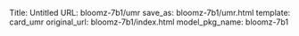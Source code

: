 Title: Untitled
URL: bloomz-7b1/umr
save_as: bloomz-7b1/umr.html
template: card_umr
original_url: bloomz-7b1/index.html
model_pkg_name: bloomz-7b1

